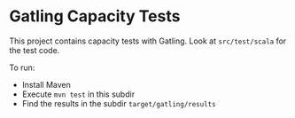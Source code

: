Gatling Capacity Tests
================

This project contains capacity tests with Gatling. Look at
`src/test/scala` for the test code.

To run:

- Install Maven
- Execute `mvn test` in this subdir
- Find the results in the subdir `target/gatling/results`
